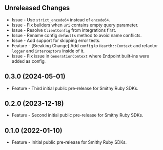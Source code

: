 Unreleased Changes
------------------

* Issue - Use `strict_encode64` instead of `encode64`.
* Issue - Fix builders when `uri` contains empty query parameter.
* Issue - Resolve `ClientConfig` from integrations first.
* Issue - Rename config `defaults` method to avoid name conflicts.
* Issue - Add support for skipping error tests.
* Feature - [Breaking Change] Add `config` to `Hearth::Context` and refactor `logger` and `interceptors` inside of it.
* Issue - Fix issue in `GenerationContext` where Endpoint built-ins were added as config.

0.3.0 (2024-05-01)
------------------

* Feature - Third initial public pre-release for Smithy Ruby SDKs.

0.2.0 (2023-12-18)
------------------

* Feature - Second initial public pre-release for Smithy Ruby SDKs.

0.1.0 (2022-01-10)
------------------

* Feature - Initial public pre-release for Smithy Ruby SDKs.